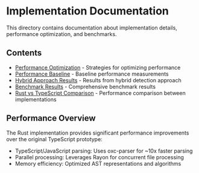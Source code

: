 # Implementation Documentation

This directory contains documentation about implementation details, performance optimization, and benchmarks.

## Contents

- [Performance Optimization](performance-optimization.md) - Strategies for optimizing performance
- [Performance Baseline](performance-baseline.md) - Baseline performance measurements
- [Hybrid Approach Results](hybrid-approach-results.md) - Results from hybrid detection approach
- [Benchmark Results](benchmark_results.md) - Comprehensive benchmark results
- [Rust vs TypeScript Comparison](rust-ts-compare.md) - Performance comparison between implementations

## Performance Overview

The Rust implementation provides significant performance improvements over the original TypeScript prototype:
- TypeScript/JavaScript parsing: Uses oxc-parser for ~10x faster parsing
- Parallel processing: Leverages Rayon for concurrent file processing
- Memory efficiency: Optimized AST representations and algorithms